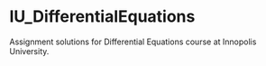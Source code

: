 # IU_DifferentialEquations
Assignment solutions for Differential Equations course at Innopolis University.
